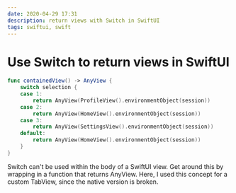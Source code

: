 ```yaml
---
date: 2020-04-29 17:31
description: return views with Switch in SwiftUI
tags: swiftui, swift
---
```

# Use Switch to return views in SwiftUI
```swift
func containedView() -> AnyView {
    switch selection {
    case 1:
        return AnyView(ProfileView().environmentObject(session))
    case 2:
        return AnyView(HomeView().environmentObject(session))
    case 3:
        return AnyView(SettingsView().environmentObject(session))
    default:
        return AnyView(HomeView().environmentObject(session))
    }
}
```
Switch can't be used within the body of a SwiftUI view. Get around this by wrapping in a function that returns AnyView. Here, I used this concept for a custom TabView, since the native version is broken. 
